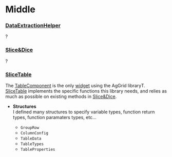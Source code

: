 # Middle

### [DataExtractionHelper](./DataExtractionHelper.ts)

?

### [Slice&Dice](./Slice&Dice.ts)

?

### [SliceTable](./SliceTable.ts)

The [TableComponent](../widgets/table/table.component.ts) is the only [widget](../widgets) using the AgGrid libraryT. [SliceTable](./SliceTable.ts) implements the specific functions this library needs, and relies as much as possible on existing methods in [Slice&Dice](./Slice&Dice.ts).

- **Structures**<br>
  I defined many structures to specify variable types, function return types, function paramaters types, etc...

    - `GroupRow`
    - `ColumnConfig`
    - `TableData`
    - `TableTypes`
    - `TableProperties`

